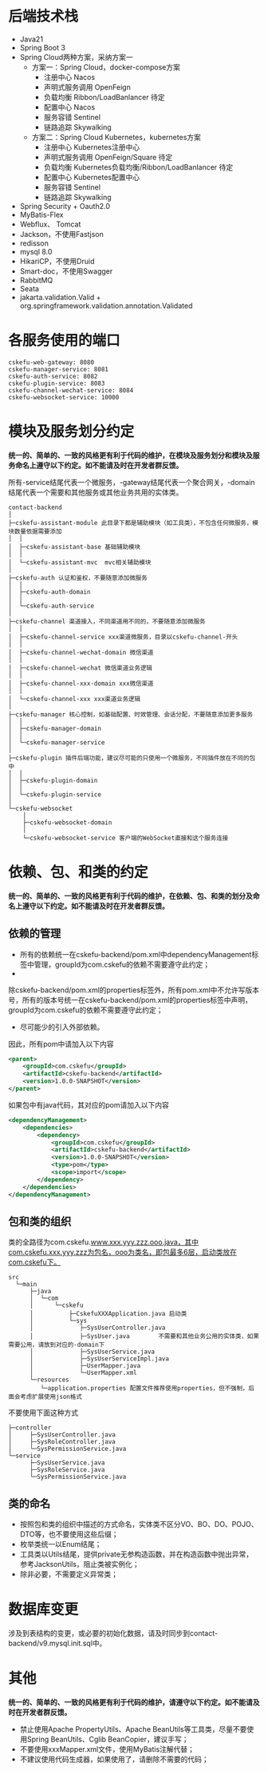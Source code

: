 # 后端技术栈

- Java21
- Spring Boot 3
- Spring Cloud两种方案，采纳方案一
    - 方案一：Spring Cloud，docker-compose方案
        - 注册中心 Nacos
        - 声明式服务调用 OpenFeign
        - 负载均衡 Ribbon/LoadBanlancer 待定
        - 配置中心 Nacos
        - 服务容错 Sentinel
        - 链路追踪 Skywalking
    - 方案二：Spring Cloud Kubernetes，kubernetes方案
        - 注册中心 Kubernetes注册中心
        - 声明式服务调用 OpenFeign/Square 待定
        - 负载均衡 Kubernetes负载均衡/Ribbon/LoadBanlancer 待定
        - 配置中心 Kubernetes配置中心
        - 服务容错 Sentinel
        - 链路追踪 Skywalking
- Spring Security + Oauth2.0
- MyBatis-Flex
- Webflux、 Tomcat
- Jackson，不使用Fastjson
- redisson
- mysql 8.0
- HikariCP，不使用Druid
- Smart-doc，不使用Swagger
- RabbitMQ
- Seata
- jakarta.validation.Valid + org.springframework.validation.annotation.Validated

# 各服务使用的端口

```
cskefu-web-gateway: 8080
cskefu-manager-service: 8081
cskefu-auth-service: 8082
cskefu-plugin-service: 8083
cskefu-channel-wechat-service: 8084
cskefu-websocket-service: 10000

```

# 模块及服务划分约定

**统一的、简单的、一致的风格更有利于代码的维护，在模块及服务划分和模块及服务命名上遵守以下约定。如不能请及时在开发者群反馈。**

所有-service结尾代表一个微服务，-gateway结尾代表一个聚合网关，-domain结尾代表一个需要和其他服务或其他业务共用的实体类。

```
contact-backend
│
├─cskefu-assistant-module 此目录下都是辅助模块（如工具类），不包含任何微服务，模块数量依据需要添加
│  │
│  ├─cskefu-assistant-base 基础辅助模块
│  │
│  └─cskefu-assistant-mvc  mvc相关辅助模块
│
├─cskefu-auth 认证和鉴权，不要随意添加微服务
│  │
│  ├─cskefu-auth-domain
│  │
│  └─cskefu-auth-service
│
├─cskefu-channel 渠道接入，不同渠道用不同的，不要随意添加微服务
│  │
│  ├─cskefu-channel-service xxx渠道微服务，目录以cskefu-channel-开头
│  │
│  ├─cskefu-channel-wechat-domain 微信渠道
│  │
│  ├─cskefu-channel-wechat 微信渠道业务逻辑
│  │
│  ├─cskefu-channel-xxx-domain xxx微信渠道
│  │
│  └─cskefu-channel-xxx xxx渠道业务逻辑
│
├─cskefu-manager 核心控制，如基础配置、时效管理、会话分配，不要随意添加更多服务
│  │
│  ├─cskefu-manager-domain
│  │
│  └─cskefu-manager-service
│
├─cskefu-plugin 插件后端功能，建议尽可能的只使用一个微服务，不同插件放在不同的包中
│  │
│  ├─cskefu-plugin-domain
│  │
│  └─cskefu-plugin-service
│
└─cskefu-websocket
    │
    ├─cskefu-websocket-domain
    │
    └─cskefu-websocket-service 客户端的WebSocket直接和这个服务连接
```

# 依赖、包、和类的约定

**统一的、简单的、一致的风格更有利于代码的维护，在依赖、包、和类的划分及命名上遵守以下约定。如不能请及时在开发者群反馈。**

## 依赖的管理

- 所有的依赖统一在cskefu-backend/pom.xml中dependencyManagement标签中管理，groupId为com.cskefu的依赖不需要遵守此约定；
-

除cskefu-backend/pom.xml的properties标签外，所有pom.xml中不允许写版本号，所有的版本号统一在cskefu-backend/pom.xml的properties标签中声明，groupId为com.cskefu的依赖不需要遵守此约定；

- 尽可能少的引入外部依赖。

因此，所有pom中请加入以下内容

```xml
<parent>
    <groupId>com.cskefu</groupId>
    <artifactId>cskefu-backend</artifactId>
    <version>1.0.0-SNAPSHOT</version>
</parent>
```

如果包中有java代码，其对应的pom请加入以下内容

```xml
<dependencyManagement>
    <dependencies>
        <dependency>
            <groupId>com.cskefu</groupId>
            <artifactId>cskefu-backend</artifactId>
            <version>1.0.0-SNAPSHOT</version>
            <type>pom</type>
            <scope>import</scope>
        </dependency>
    </dependencies>
</dependencyManagement>
```

## 包和类的组织

类的全路径为com.cskefu.www.xxx.yyy.zzz.ooo.java，其中com.cskefu.xxx.yyy.zzz为包名，ooo为类名，即包最多6层，启动类放在com.cskefu下。

```
src
  └─main
      ├─java
      │  └─com
      │      └─cskefu
      │          ├─CskefuXXXApplication.java 启动类
      │          └─sys
      │             ├─SysUserController.java
      │             ├─SysUser.java        不需要和其他业务公用的实体类，如果需要公用，请放到对应的-domain下
      │             ├─SysUserService.java
      │             ├─SysUserServiceImpl.java
      │             ├─UserMapper.java
      │             └─UserMapper.xml
      └─resources
         └─application.properties 配置文件推荐使用properties，但不强制，后面会考虑扩展使用json格式
```

不要使用下面这种方式

```
├─controller
│     ├─SysUserController.java
│     ├─SysRoleController.java
│     └─SysPermissionService.java
└─service
      ├─SysUserService.java
      ├─SysRoleService.java
      └─SysPermissionService.java  
```

## 类的命名

- 按照包和类的组织中描述的方式命名，实体类不区分VO、BO、DO、POJO、DTO等，也不要使用这些后缀；
- 枚举类统一以Enum结尾；
- 工具类以Utils结尾，提供private无参构造函数，并在构造函数中抛出异常，参考JacksonUtils，阻止类被实例化；
- 除非必要，不需要定义异常类；

# 数据库变更

涉及到表结构的变更，或必要的初始化数据，请及时同步到contact-backend/v9.mysql.init.sql中。

# 其他

**统一的、简单的、一致的风格更有利于代码的维护，请遵守以下约定。如不能请及时在开发者群反馈。**

- 禁止使用Apache PropertyUtils、Apache BeanUtils等工具类，尽量不要使用Spring BeanUtils、Cglib BeanCopier，建议手写；
- 不要使用xxxMapper.xml文件，使用MyBatis注解代替；
- 不建议使用代码生成器，如果使用了，请删除不需要的代码；
